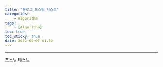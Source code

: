 ```yaml
---
title: "블로그 포스팅 테스트"
categories:
    - Algorithm
tags:
    - [Algorithm]
toc: true
toc_sticky: true
date: 2022-09-07 01:50
---
```

--------------------------

포스팅 테스트